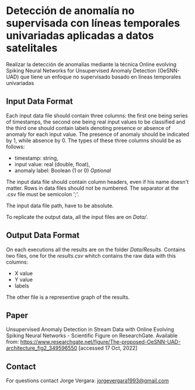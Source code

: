 # Detección de anomalía no supervisada con líneas temporales univariadas aplicadas a datos satelitales

Realizar la detección de anomalías mediante la técnica Online evolving Spiking Neural Networks for Unsupervised Anomaly Detection (OeSNN-UAD) que tiene un enfoque no supervisado basado en líneas temporales univariadas

## Input Data Format

Each input data file should contain three columns: the first one being series of timestamps, the second one being real input values to be classified and the third one should contain labels denoting presence or absence of anomaly for each input value. The presence of anomaly should be indicated by 1, while absence by 0. The types of these three columns should be as follows:
  * timestamp: string,
  * input value: real (double, float),
  * anomaly label: Boolean (1 or 0) *Optional*

The input data file should contain column headers, even if his name doesn't matter. Rows in data files should not be numbered. The separator at the .csv file must be semicolon ';'.

The input data file path, have to be absolute.

To replicate the output data, all the input files are on *Data/*.

## Output Data Format

On each executions all the results are on the folder *Data/Results*. Contains two files, one for the *results.csv* whitch contains the raw data with this columns: 
* X value
* Y value
* labels

The other file is a representive graph of the results.

## Paper
Unsupervised Anomaly Detection in Stream Data with Online Evolving Spiking Neural Networks - Scientific Figure on ResearchGate. Available from: https://www.researchgate.net/figure/The-proposed-OeSNN-UAD-architecture_fig2_349596550 [accessed 17 Oct, 2022]


## Contact

For questions contact Jorge Vergara: <jorgevergara1993@gmail.com>
